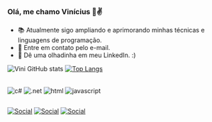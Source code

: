### Olá, me chamo Vinícius 🤠✌️

- 📚 Atualmente sigo ampliando e aprimorando minhas técnicas e linguagens de programação. 
- 📧 Entre em contato pelo e-mail. 
- 👀 Dê uma olhadinha em meu LinkedIn. :)

![Vini GitHub stats](https://github-readme-stats.vercel.app/api?username=oddaiki&show_icons=true&theme=algolia)
[![Top Langs](https://github-readme-stats.vercel.app/api/top-langs/?username=oddaiki&layout=compact&theme=algolia)](https://github.com/oddaiki/github-readme-stats)

<div style="display: inline_block"><br/>
<img align="center" alt="c#" src="https://img.shields.io/badge/C%23-239120?style=for-the-badge&logo=c-sharp&logoColor=white"/>
<img align="center" alt=".net" src="https://img.shields.io/badge/.NET-5C2D91?style=for-the-badge&logo=.net&logoColor=white"/> 
<img align="center" alt="html" src="https://img.shields.io/badge/HTML-239120?style=for-the-badge&logo=html5&logoColor=white"/> 
<img align="center" alt="javascript" src="https://img.shields.io/badge/JavaScript-F7DF1E?style=for-the-badge&logo=javascript&logoColor=black"/> 
<div/>

##

[![Social](https://img.shields.io/badge/LinkedIn-0077B5?style=for-the-badge&logo=linkedin&logoColor=white)](https://www.linkedin.com/in/vin%C3%ADcius-jos%C3%A9-ferreira-b14658235)
[![Social](https://img.shields.io/badge/Gmail-D14836?style=for-the-badge&logo=gmail&logoColor=white)](mailto:viniciusj.ferreira12@gmail.com)
[![Social](https://img.shields.io/badge/Instagram-E4405F?style=for-the-badge&logo=instagram&logoColor=white)](https://www.instagram.com/vinizius_ferreira)



